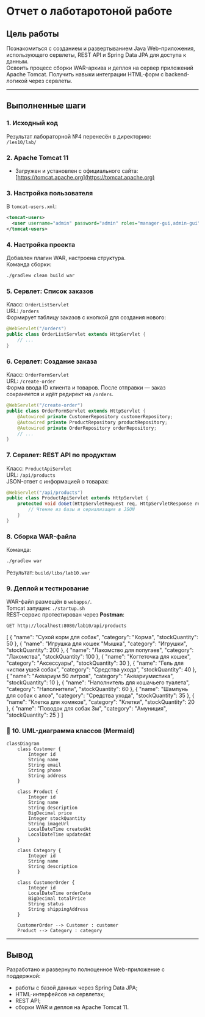 # Отчет о лаботаротоной работе

## Цель работы


Познакомиться с созданием и развертыванием Java Web-приложения, использующего сервлеты, REST API и Spring Data JPA для доступа к данным.  
Освоить процесс сборки WAR-архива и деплоя на сервер приложений Apache Tomcat. Получить навыки интеграции HTML-форм с backend-логикой через сервлеты.

---

## Выполненные шаги

### 1. Исходный код  
Результат лабораторной №4 перенесён в директорию:  
`/les10/lab/`

### 2. Apache Tomcat 11  
* Загружен и установлен с официального сайта: [https://tomcat.apache.org](https://tomcat.apache.org)  


### 3. Настройка пользователя  
В `tomcat-users.xml`:
```xml
<tomcat-users>
  <user username="admin" password="admin" roles="manager-gui,admin-gui"/>
</tomcat-users>
```

### 4. Настройка проекта  
Добавлен плагин WAR, настроена структура.  
Команда сборки:
```bash
./gradlew clean build war
```

### 5. Сервлет: Список заказов  
Класс: `OrderListServlet`  
URL: `/orders`  
Формирует таблицу заказов с кнопкой для создания нового:
```java
@WebServlet("/orders")
public class OrderListServlet extends HttpServlet {
    // ...
}
```

### 6. Сервлет: Создание заказа  
Класс: `OrderFormServlet`  
URL: `/create-order`  
Форма ввода ID клиента и товаров. После отправки — заказ сохраняется и идёт редирект на `/orders`.

```java
@WebServlet("/create-order")
public class OrderFormServlet extends HttpServlet {
    @Autowired private CustomerRepository customerRepository;
    @Autowired private ProductRepository productRepository;
    @Autowired private OrderRepository orderRepository;
    // ...
}
```

### 7. Сервлет: REST API по продуктам  
Класс: `ProductApiServlet`  
URL: `/api/products`  
JSON-ответ с информацией о товарах:
```java
@WebServlet("/api/products")
public class ProductApiServlet extends HttpServlet {
    protected void doGet(HttpServletRequest req, HttpServletResponse resp) {
        // Чтение из базы и сериализация в JSON
    }
}
```

### 8. Сборка WAR-файла  
Команда:
```bash
./gradlew war
```
Результат: `build/libs/lab10.war`

### 9. Деплой и тестирование  
WAR-файл размещён в `webapps/`.  
Tomcat запущен: `./startup.sh`  
REST-сервис протестирован через **Postman**:
```http
GET http://localhost:8080/lab10/api/products
```
[
    {
        "name": "Сухой корм для собак",
        "category": "Корма",
        "stockQuantity": 50
    },
    {
        "name": "Игрушка для кошек \"Мышка",
        "category": "Игрушки",
        "stockQuantity": 200
    },
    {
        "name": "Лакомство для попугаев",
        "category": "Лакомства",
        "stockQuantity": 100
    },
    {
        "name": "Когтеточка для кошек",
        "category": "Аксессуары",
        "stockQuantity": 30
    },
    {
        "name": "Гель для чистки ушей собак",
        "category": "Средства ухода",
        "stockQuantity": 40
    },
    {
        "name": "Аквариум 50 литров",
        "category": "Аквариумистика",
        "stockQuantity": 10
    },
    {
        "name": "Наполнитель для кошачьего туалета",
        "category": "Наполнители",
        "stockQuantity": 60
    },
    {
        "name": "Шампунь для собак с алоэ",
        "category": "Средства ухода",
        "stockQuantity": 35
    },
    {
        "name": "Клетка для хомяков",
        "category": "Клетки",
        "stockQuantity": 20
    },
    {
        "name": "Поводок для собак 3м",
        "category": "Амуниция",
        "stockQuantity": 25
    }
]

### 🔎 10. UML-диаграмма классов (Mermaid)

```mermaid
classDiagram
    class Customer {
        Integer id
        String name
        String email
        String phone
        String address
    }

    class Product {
        Integer id
        String name
        String description
        BigDecimal price
        Integer stockQuantity
        String imageUrl
        LocalDateTime createdAt
        LocalDateTime updatedAt
    }

    class Category {
        Integer id
        String name
        String description
    }

    class CustomerOrder {
        Integer id
        LocalDateTime orderDate
        BigDecimal totalPrice
        String status
        String shippingAddress
    }

    CustomerOrder --> Customer : customer
    Product --> Category : category
```

---

##  Вывод

Разработано и развернуто полноценное Web-приложение с поддержкой:
- работы с базой данных через Spring Data JPA;
- HTML-интерфейсов на сервлетах;
- REST API;
- сборки WAR и деплоя на Apache Tomcat 11.



